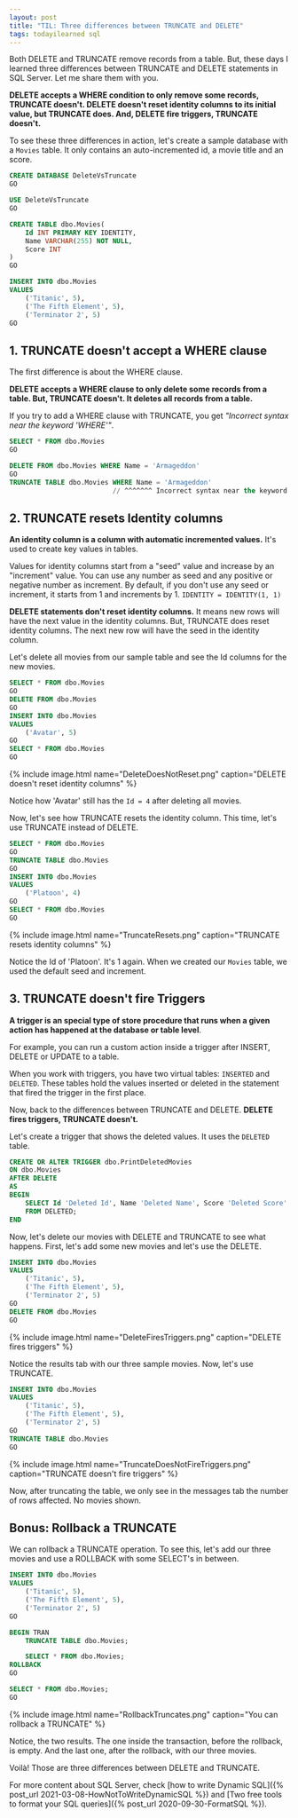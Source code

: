```yaml
---
layout: post
title: "TIL: Three differences between TRUNCATE and DELETE"
tags: todayilearned sql
---
```


Both DELETE and TRUNCATE remove records from a table. But, these days I learned three differences between TRUNCATE and DELETE statements in SQL Server. Let me share them with you.

**DELETE accepts a WHERE condition to only remove some records, TRUNCATE doesn't. DELETE doesn't reset identity columns to its initial value, but TRUNCATE does. And, DELETE fire triggers, TRUNCATE doesn't.**

To see these three differences in action, let's create a sample database with a `Movies` table. It only contains an auto-incremented id, a movie title and an score.

```sql
CREATE DATABASE DeleteVsTruncate
GO

USE DeleteVsTruncate
GO

CREATE TABLE dbo.Movies(
    Id INT PRIMARY KEY IDENTITY,
    Name VARCHAR(255) NOT NULL,
    Score INT
)
GO

INSERT INTO dbo.Movies
VALUES
    ('Titanic', 5),
    ('The Fifth Element', 5),
    ('Terminator 2', 5)
GO
```

## 1. TRUNCATE doesn't accept a WHERE clause

The first difference is about the WHERE clause.

**DELETE accepts a WHERE clause to only delete some records from a table. But, TRUNCATE doesn't. It deletes all records from a table.**

If you try to add a WHERE clause with TRUNCATE, you get _"Incorrect syntax near the keyword 'WHERE'"_.

```sql
SELECT * FROM dbo.Movies
GO

DELETE FROM dbo.Movies WHERE Name = 'Armageddon'
GO
TRUNCATE TABLE dbo.Movies WHERE Name = 'Armageddon'
                          // ^^^^^^^ Incorrect syntax near the keyword 'WHERE'
```

## 2. TRUNCATE resets Identity columns

**An identity column is a column with automatic incremented values.** It's used to create key values in tables.

Values for identity columns start from a "seed" value and increase by an "increment" value. You can use any number as seed and any positive or negative number as increment. By default, if you don't use any seed or increment, it starts from 1 and increments by 1. `IDENTITY = IDENTITY(1, 1)`

**DELETE statements don't reset identity columns.** It means new rows will have the next value in the identity columns. But, TRUNCATE does reset identity columns. The next new row will have the seed in the identity column.

Let's delete all movies from our sample table and see the Id columns for the new movies.

```sql
SELECT * FROM dbo.Movies
GO
DELETE FROM dbo.Movies
GO
INSERT INTO dbo.Movies
VALUES
    ('Avatar', 5)
GO
SELECT * FROM dbo.Movies
GO
```

{% include image.html name="DeleteDoesNotReset.png" caption="DELETE doesn't reset identity columns" %}

Notice how 'Avatar' still has the `Id = 4` after deleting all movies.

Now, let's see how TRUNCATE resets the identity column. This time, let's use TRUNCATE instead of DELETE.

```sql
SELECT * FROM dbo.Movies
GO
TRUNCATE TABLE dbo.Movies
GO
INSERT INTO dbo.Movies
VALUES
    ('Platoon', 4)
GO
SELECT * FROM dbo.Movies
GO
```

{% include image.html name="TruncateResets.png" caption="TRUNCATE resets identity columns" %}

Notice the Id of 'Platoon'. It's 1 again. When we created our `Movies` table, we used the default seed and increment.

## 3. TRUNCATE doesn't fire Triggers

**A trigger is an special type of store procedure that runs when a given action has happened at the database or table level**.

For example, you can run a custom action inside a trigger after INSERT, DELETE or UPDATE to a table.

When you work with triggers, you have two virtual tables: `INSERTED` and `DELETED`. These tables hold the values inserted or deleted in the statement that fired the trigger in the first place.

Now, back to the differences between TRUNCATE and DELETE. **DELETE fires triggers, TRUNCATE doesn't.**

Let's create a trigger that shows the deleted values. It uses the `DELETED` table.

```sql
CREATE OR ALTER TRIGGER dbo.PrintDeletedMovies
ON dbo.Movies
AFTER DELETE
AS
BEGIN
    SELECT Id 'Deleted Id', Name 'Deleted Name', Score 'Deleted Score'
    FROM DELETED;
END
```

Now, let's delete our movies with DELETE and TRUNCATE to see what happens. First, let's add some new movies and let's use the DELETE.

```sql
INSERT INTO dbo.Movies
VALUES
    ('Titanic', 5),
    ('The Fifth Element', 5),
    ('Terminator 2', 5)
GO
DELETE FROM dbo.Movies
GO
```

{% include image.html name="DeleteFiresTriggers.png" caption="DELETE fires triggers" %}

Notice the results tab with our three sample movies. Now, let's use TRUNCATE.

```sql
INSERT INTO dbo.Movies
VALUES
    ('Titanic', 5),
    ('The Fifth Element', 5),
    ('Terminator 2', 5)
GO
TRUNCATE TABLE dbo.Movies
GO
```

{% include image.html name="TruncateDoesNotFireTriggers.png" caption="TRUNCATE doesn't fire triggers" %}

Now, after truncating the table, we only see in the messages tab the number of rows affected. No movies shown.

## Bonus: Rollback a TRUNCATE

We can rollback a TRUNCATE operation. To see this, let's add our three movies and use a ROLLBACK with some SELECT's in between. 

```sql
INSERT INTO dbo.Movies
VALUES
    ('Titanic', 5),
    ('The Fifth Element', 5),
    ('Terminator 2', 5)
GO

BEGIN TRAN
    TRUNCATE TABLE dbo.Movies;

    SELECT * FROM dbo.Movies;
ROLLBACK
GO

SELECT * FROM dbo.Movies;
GO
```

{% include image.html name="RollbackTruncates.png" caption="You can rollback a TRUNCATE" %}

Notice, the two results. The one inside the transaction, before the rollback, is empty. And the last one, after the rollback, with our three movies.

Voilà! Those are three differences between DELETE and TRUNCATE.

For more content about SQL Server, check [how to write Dynamic SQL]({% post_url 2021-03-08-HowNotToWriteDynamicSQL %}) and [Two free tools to format your SQL queries]({% post_url 2020-09-30-FormatSQL %}).